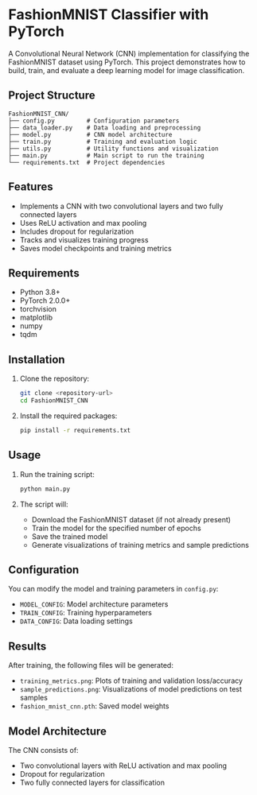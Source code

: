 # FashionMNIST Classifier with PyTorch

A Convolutional Neural Network (CNN) implementation for classifying the FashionMNIST dataset using PyTorch. This project demonstrates how to build, train, and evaluate a deep learning model for image classification.

## Project Structure

```
FashionMNIST_CNN/
├── config.py         # Configuration parameters
├── data_loader.py    # Data loading and preprocessing
├── model.py          # CNN model architecture
├── train.py          # Training and evaluation logic
├── utils.py          # Utility functions and visualization
├── main.py           # Main script to run the training
└── requirements.txt  # Project dependencies
```

## Features

- Implements a CNN with two convolutional layers and two fully connected layers
- Uses ReLU activation and max pooling
- Includes dropout for regularization
- Tracks and visualizes training progress
- Saves model checkpoints and training metrics

## Requirements

- Python 3.8+
- PyTorch 2.0.0+
- torchvision
- matplotlib
- numpy
- tqdm

## Installation

1. Clone the repository:

   ```bash
   git clone <repository-url>
   cd FashionMNIST_CNN
   ```

2. Install the required packages:
   ```bash
   pip install -r requirements.txt
   ```

## Usage

1. Run the training script:

   ```bash
   python main.py
   ```

2. The script will:
   - Download the FashionMNIST dataset (if not already present)
   - Train the model for the specified number of epochs
   - Save the trained model
   - Generate visualizations of training metrics and sample predictions

## Configuration

You can modify the model and training parameters in `config.py`:

- `MODEL_CONFIG`: Model architecture parameters
- `TRAIN_CONFIG`: Training hyperparameters
- `DATA_CONFIG`: Data loading settings

## Results

After training, the following files will be generated:

- `training_metrics.png`: Plots of training and validation loss/accuracy
- `sample_predictions.png`: Visualizations of model predictions on test samples
- `fashion_mnist_cnn.pth`: Saved model weights

## Model Architecture

The CNN consists of:

- Two convolutional layers with ReLU activation and max pooling
- Dropout for regularization
- Two fully connected layers for classification
